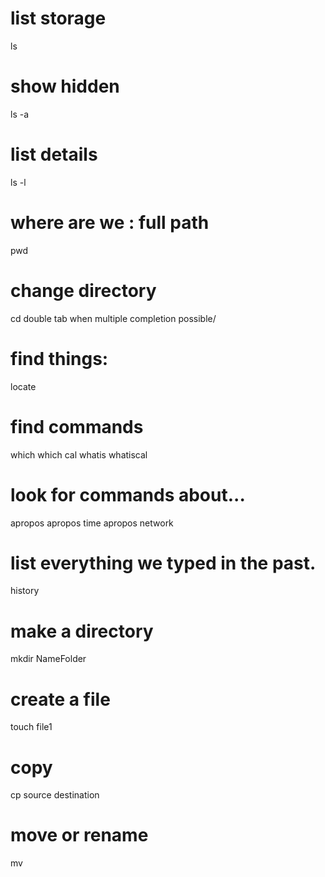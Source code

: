 # list storage
ls
# show hidden 
ls -a 
# list details
ls -l

# where are we : full path
pwd

# change directory
cd 
double tab when multiple completion possible/ 

# find things:
locate 

# find commands
which 
which cal
whatis
whatiscal
# look for commands about...
apropos
apropos time
apropos network

# list everything we typed in the past. 
history

# make a directory
mkdir NameFolder

# create a file 
touch file1

# copy
cp source destination

# move or rename
mv